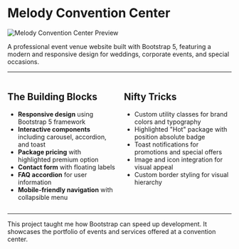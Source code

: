 ﻿# Melody Convention Center

![Melody Convention Center Preview](/images/Screenshot.png)

A professional event venue website built with Bootstrap 5, featuring a modern and responsive design for weddings, corporate events, and special occasions.

---

<div style="display: grid; grid-template-columns: 1fr 1fr; gap: 20px;">
<div>

## The Building Blocks

- **Responsive design** using Bootstrap 5 framework
- **Interactive components** including carousel, accordion, and toast
- **Package pricing** with highlighted premium option
- **Contact form** with floating labels
- **FAQ accordion** for user information
- **Mobile-friendly navigation** with collapsible menu

</div>
<div>

## Nifty Tricks

- Custom utility classes for brand colors and typography
- Highlighted "Hot" package with position absolute badge
- Toast notifications for promotions and special offers
- Image and icon integration for visual appeal
- Custom border styling for visual hierarchy

</div>
</div>

---

This project taught me how Bootstrap can speed up development. It showcases the portfolio of events and services offered at a convention center.
